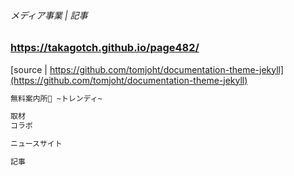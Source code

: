 ###### メディア事業 | 記事

### https://takagotch.github.io/page482/


[source | https://github.com/tomjoht/documentation-theme-jekyll](https://github.com/tomjoht/documentation-theme-jekyll)

```.txt
無料案内所💁 ~トレンディ~

取材
コラボ

ニュースサイト

記事
```




```
```

```
```

```
```


